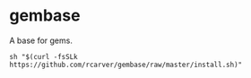 # gembase

A base for gems.

    sh "$(curl -fsSLk https://github.com/rcarver/gembase/raw/master/install.sh)"

